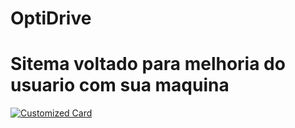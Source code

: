 # OptiDrive
 # Sitema voltado para melhoria do usuario com sua maquina
[![Customized Card](https://github-readme-stats.vercel.app/api/pin/?username=buehno&repo=OptiDrive&title_color=fff&icon_color=f9f9f9&text_color=9f9f9f&bg_color=151515)](https://github.com/Buehno/OptiDrive)
